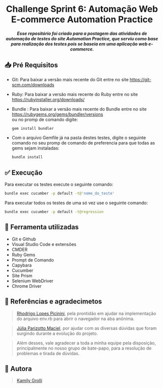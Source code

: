 <h1 align="center">Challenge Sprint 6: Automação Web E-commerce Automation Practice</h1>
<h5 align="center">Esse repositório foi criado para a postagem das atividades de automação de testes do site Automation Practice, que serviu como base para realização dos testes pois se baseia em uma aplicação web e-commerce.</h5>

## :inbox_tray: Pré Requisitos
* Git: Para baixar a versão mais recente do Git entre no site https://git-scm.com/downloads

* Ruby: Para baixar a versão mais recente do Ruby entre no site https://rubyinstaller.org/downloads/

* Bundle : Para baixar a versão mais recente do Bundle entre no site https://rubygems.org/gems/bundler/versions  
    ou no promp de comando digite:
    ```sh
    gem install bundler
    ```

* Com o arquivo Gemfile já na pasta destes testes, digite o seguinte comando no seu promp de comando de preferencia para que todas as gems sejam instaladas:
  ```sh
  bundle install
  ```


## :white_check_mark: Execução 
Para executar os testes execute o seguinte comando:
```sh
bundle exec cucumber -p default -t@'nome_do_teste'
```

Para executar todos os testes de uma só vez use o seguinte comando:
```sh
bundle exec cucumber -p default -t@regression
```

## :paperclip: Ferramenta utilizadas
* Git e Github
* Visual Studio Code e extensões
* CMDER
* Ruby Gems
* Prompt de Comando
* Capybara
* Cucumber
* Site Prism
* Selenium WebDriver
* Chrome Driver
 
 ## :pushpin: Referências e agradecimetos
 >[Rhodrigo Lopes Picinini](https://github.com/RhodrigoLopesPicinini), pela prontidão em ajudar na implementação do arquivo env.rb para abrir o navegador na aba anônima.

 >[Júlia Parizotto Maciel](https://github.com/juliaparizotto), por ajudar com as diversas dúvidas que foram surgindo durante a evolução do projeto.

 >Além desses, vale agradecer a toda a minha equipe pela disposição, principalmente no nosso grupo de bate-papo, para a resolução de problemas e tirada de dúvidas.  
 
 ## :bust_in_silhouette: Autora 
>[Kamily Grolli](https://github.com/KamilyG)
